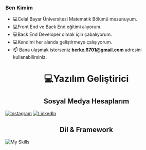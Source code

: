 ### Ben Kimim
- :computer:Celal Bayar Üniversitesi Matematik Bölümü mezunuyum. 
- :computer:Front End ve Back End eğitimi alıyorum.
- :computer:Back End Developer olmak için çabalıyorum.
- :computer:Kendimi her alanda geliştirmeye çalışıyorum. 
- 📫 Bana ulaşmak isterseniz **berke.6701@gmail.com** adresini kullanabilirsiniz. 

<h1 align="center"> 💻Yazılım Geliştirici</h1>


 <h2 align="center">Sosyal Medya Hesaplarım </h2>

[![Instagram](https://img.shields.io/badge/Instagram-%23E4405F.svg?style=for-the-badge&logo=Instagram&logoColor=white)](https://www.instagram.com/berkeakarrr/)
[![LinkedIn](https://img.shields.io/badge/linkedin-%230077B5.svg?style=for-the-badge&logo=linkedin&logoColor=white)](https://www.linkedin.com/in/berkeakar/)


<h2 align="center">Dil & Framework</h2>

![My Skills](https://skillicons.dev/icons?i=html,css,bootstrap,js,react,python,django)


